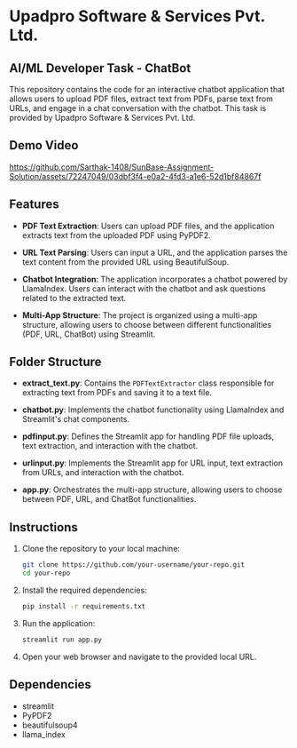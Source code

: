 # Upadpro Software & Services Pvt. Ltd.
## AI/ML Developer Task - ChatBot
This repository contains the code for an interactive chatbot application that allows users to upload PDF files, extract text from PDFs, parse text from URLs, and engage in a chat conversation with the chatbot. This task is provided by Upadpro Software & Services Pvt. Ltd.

## Demo Video
https://github.com/Sarthak-1408/SunBase-Assignment-Solution/assets/72247049/03dbf3f4-e0a2-4fd3-a1e6-52d1bf84867f

## Features

- **PDF Text Extraction**: Users can upload PDF files, and the application extracts text from the uploaded PDF using PyPDF2.

- **URL Text Parsing**: Users can input a URL, and the application parses the text content from the provided URL using BeautifulSoup.

- **Chatbot Integration**: The application incorporates a chatbot powered by LlamaIndex. Users can interact with the chatbot and ask questions related to the extracted text.

- **Multi-App Structure**: The project is organized using a multi-app structure, allowing users to choose between different functionalities (PDF, URL, ChatBot) using Streamlit.

## Folder Structure

- **extract_text.py**: Contains the `PDFTextExtractor` class responsible for extracting text from PDFs and saving it to a text file.

- **chatbot.py**: Implements the chatbot functionality using LlamaIndex and Streamlit's chat components.

- **pdfinput.py**: Defines the Streamlit app for handling PDF file uploads, text extraction, and interaction with the chatbot.

- **urlinput.py**: Implements the Streamlit app for URL input, text extraction from URLs, and interaction with the chatbot.

- **app.py**: Orchestrates the multi-app structure, allowing users to choose between PDF, URL, and ChatBot functionalities.

## Instructions

1. Clone the repository to your local machine:

    ```bash
    git clone https://github.com/your-username/your-repo.git
    cd your-repo
    ```

2. Install the required dependencies:

    ```bash
    pip install -r requirements.txt
    ```

3. Run the application:

    ```bash
    streamlit run app.py
    ```

4. Open your web browser and navigate to the provided local URL.

## Dependencies

- streamlit
- PyPDF2
- beautifulsoup4
- llama_index
